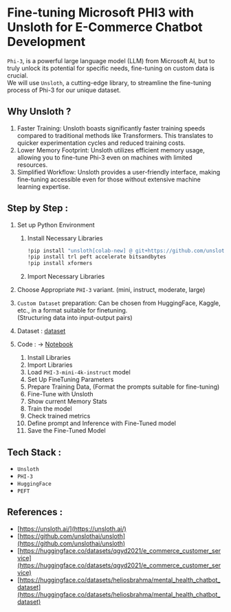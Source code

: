 # Fine-tuning Microsoft PHI3 with Unsloth for E-Commerce Chatbot Development

```Phi-3```, is a powerful large language model (LLM) from Microsoft AI, but to truly unlock its potential for specific needs, fine-tuning on custom data is crucial.   
We will use ```Unsloth```, a cutting-edge library, to streamline the fine-tuning process of Phi-3 for our unique dataset.

## Why Unsloth ?
1. Faster Training: Unsloth boasts significantly faster training speeds compared to traditional methods like Transformers. This translates to quicker experimentation cycles and reduced training costs.
2. Lower Memory Footprint: Unsloth utilizes efficient memory usage, allowing you to fine-tune Phi-3 even on machines with limited resources.
3. Simplified Workflow: Unsloth provides a user-friendly interface, making fine-tuning accessible even for those without extensive machine learning expertise.

## Step by Step : 

1. Set up Python Environment
   1. Install Necessary Libraries
      ```bash
      !pip install "unsloth[colab-new] @ git+https://github.com/unslothai/unsloth.git"
      !pip install trl peft accelerate bitsandbytes
      !pip install xformers
      ```
    2. Import Necessary Libraries
2. Choose Appropriate ```PHI-3``` variant. (mini, instruct, moderate, large)
3. ```Custom Dataset``` preparation: Can be chosen from HuggingFace, Kaggle, etc., in a format suitable for finetuning.  
   (Structuring data into input-output pairs)
4. Dataset : [dataset](https://huggingface.co/datasets/heliosbrahma/mental_health_chatbot_dataset)

5. Code : -> [Notebook](phi3-finetuning-unsloth.ipynb)
   1. Install Libraries
   2. Import Libraries
   3. Load ```PHI-3-mini-4k-instruct``` model
   4. Set Up FineTuning Parameters
   5. Prepare Training Data, (Format the prompts suitable for fine-tuning)
   6. Fine-Tune with Unsloth
   7. Show current Memory Stats
   8. Train the model
   9. Check trained metrics
   10. Define prompt and Inference with Fine-Tuned model
   11. Save the Fine-Tuned Model

## Tech Stack :
- ```Unsloth```
- ```PHI-3```
- ```HuggingFace```
- ```PEFT```

## References :
 - [https://unsloth.ai/](https://unsloth.ai/)
 - [https://github.com/unslothai/unsloth](https://github.com/unslothai/unsloth)
 - [https://huggingface.co/datasets/qgyd2021/e_commerce_customer_service](https://huggingface.co/datasets/qgyd2021/e_commerce_customer_service)
 - [https://huggingface.co/datasets/heliosbrahma/mental_health_chatbot_dataset](https://huggingface.co/datasets/heliosbrahma/mental_health_chatbot_dataset)
 

